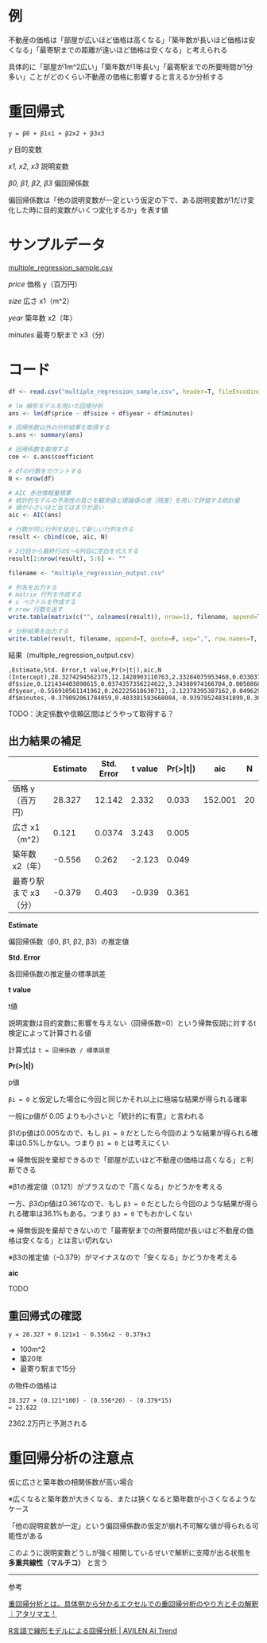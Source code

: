 # 例

不動産の価格は「部屋が広いほど価格は高くなる」「築年数が長いほど価格は安くなる」「最寄駅までの距離が遠いほど価格は安くなる」と考えられる

具体的に「部屋が1m^2広い」「築年数が1年長い」「最寄駅までの所要時間が1分多い」ことがどのくらい不動産の価格に影響すると言えるか分析する

# 重回帰式

`y = β0 + β1x1 + β2x2 + β3x3`

*y* 目的変数

*x1, x2, x3* 説明変数

*β0, β1, β2, β3* 偏回帰係数

偏回帰係数は「他の説明変数が一定という仮定の下で、ある説明変数が1だけ変化した時に目的変数がいくつ変化するか」を表す値

# サンプルデータ

[multiple_regression_sample.csv](https://github.com/krabben27/tokei-note/tree/master/%E5%9B%9E%E5%B8%B0%E5%88%86%E6%9E%90/multiple_regression_sample.csv)

*price* 価格 y（百万円）

*size* 広さ x1（m^2）

*year* 築年数 x2（年）

*minutes* 最寄り駅まで x3（分）

# コード

```r
df <- read.csv("multiple_regression_sample.csv", header=T, fileEncoding="utf-8", row.names=1)

# lm 線形モデルを用いた回帰分析
ans <- lm(df$price ~ df$size + df$year + df$minutes)

# 回帰係数以外の分析結果を取得する
s.ans <- summary(ans)

# 回帰係数を取得する
coe <- s.ans$coefficient

# dfの行数をカウントする
N <- nrow(df)

# AIC 赤池情報量規準
# 統計的モデルの予測性の良さを観測値と理論値の差（残差）を用いて評価する統計量
# 値が小さいほど当てはまりが良い
aic <- AIC(ans)

# 行数が同じ行列を結合して新しい行列を作る
result <- cbind(coe, aic, N)

# 2行目から最終行の5～6列目に空白を代入する
result[2:nrow(result), 5:6] <- ""

filename <- "multiple_regression_output.csv"

# 列名を出力する
# matrix 行列を作成する
# c ベクトルを作成する
# nrow 行数を返す
write.table(matrix(c("", colnames(result)), nrow=1), filename, append=T, quote=F, sep=",", row.names=F, col.names=F)

# 分析結果を出力する
write.table(result, filename, append=T, quote=F, sep=",", row.names=T, col.names=F)
```

結果（multiple_regression_output.csv）

```csv
,Estimate,Std. Error,t value,Pr(>|t|),aic,N
(Intercept),28.3274294562375,12.1428903110763,2.33284075953468,0.0330373126054696,152.001821371633,20
df$size,0.121434403898615,0.0374357356224622,3.24380974166704,0.00508683859238098,,
df$year,-0.556910561141962,0.262225618630711,-2.12378395387162,0.0496297015477267,,
df$minutes,-0.379092061784059,0.403381583668084,-0.939785248341899,0.361300164967447,,
```

TODO：決定係数や信頼区間はどうやって取得する？

## 出力結果の補足

||Estimate|Std. Error|t value|Pr(>\|t\|)|aic|N|
|--|--|--|--|--|--|--|
|価格 y（百万円）|28.327|12.142|2.332|0.033|152.001|20|
|広さ x1（m^2）|0.121|0.0374|3.243|0.005|||
|築年数 x2（年）|-0.556|0.262|-2.123|0.049|||
|最寄り駅まで x3（分）|-0.379|0.403|-0.939|0.361|||

**Estimate**

偏回帰係数（β0, β1, β2, β3）の推定値

**Std. Error**

各回帰係数の推定量の標準誤差

**t value**

t値

説明変数は目的変数に影響を与えない（回帰係数=0）という帰無仮説に対するt検定によって計算される値

計算式は `t = 回帰係数 / 標準誤差`

**Pr(>|t|)**

p値

`βi = 0` と仮定した場合に今回と同じかそれ以上に極端な結果が得られる確率

一般にp値が 0.05 よりも小さいと「統計的に有意」と言われる

β1のp値は0.005なので、もし `β1 = 0` だとしたら今回のような結果が得られる確率は0.5%しかない。つまり `β1 = 0` とは考えにくい

=> 帰無仮説を棄却できるので「部屋が広いほど不動産の価格は高くなる」と判断できる

※β1の推定値（0.121）がプラスなので「高くなる」かどうかを考える

一方、β3のp値は0.361なので、もし `β3 = 0` だとしたら今回のような結果が得られる確率は36.1%もある。つまり `β3 = 0` でもおかしくない

=> 帰無仮説を棄却できないので「最寄駅までの所要時間が長いほど不動産の価格は安くなる」とは言い切れない

※β3の推定値（-0.379）がマイナスなので「安くなる」かどうかを考える

**aic**

TODO

## 重回帰式の確認

```
y = 28.327 + 0.121x1 - 0.556x2 - 0.379x3
```

- 100m^2
- 築20年
- 最寄り駅まで15分

の物件の価格は

```
28.327 + (0.121*100) - (0.556*20) - (0.379*15)
= 23.622
```

2362.2万円と予測される

# 重回帰分析の注意点

仮に広さと築年数の相関係数が高い場合

※広くなると築年数が大きくなる、または狭くなると築年数が小さくなるようなケース

「他の説明変数が一定」という偏回帰係数の仮定が崩れ不可解な値が得られる可能性がある

このように説明変数どうしが強く相関しているせいで解析に支障が出る状態を **多重共線性（マルチコ）** と言う

---

参考

[重回帰分析とは。具体例から分かるエクセルでの重回帰分析のやり方とその解釈｜アタリマエ！](https://atarimae.biz/archives/18904)

[R言語で線形モデルによる回帰分析 | AVILEN AI Trend](https://to-kei.net/programming/r-beginner/r-3/)
